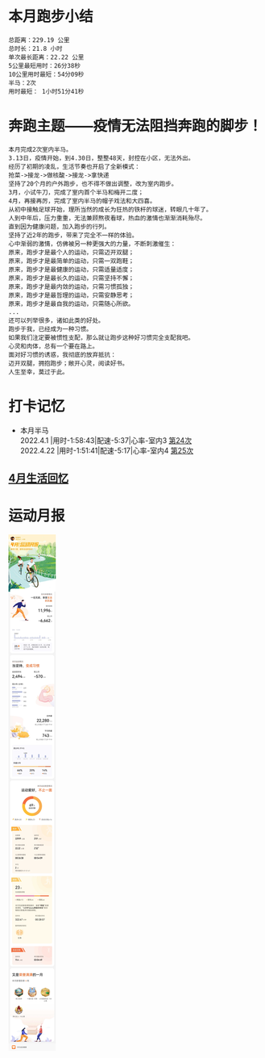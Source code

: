 # 本月跑步小结
```
总距离：229.19 公里
总时长：21.8 小时
单次最长距离：22.22 公里
5公里最短用时：26分38秒
10公里用时最短：54分09秒
半马：2次
用时最短： 1小时51分41秒
```
# 奔跑主题——疫情无法阻挡奔跑的脚步！
```
本月完成2次室内半马。
3.13日，疫情开始，到4.30日，整整48天，封控在小区，无法外出。
经历了初期的凌乱，生活节奏也开启了全新模式：
抢菜->接龙->做核酸->接龙->拿快递
坚持了20个月的户外跑步，也不得不做出调整，改为室内跑步。
3月，小试牛刀，完成了室内首个半马和梅开二度；
4月，再接再厉，完成了室内半马的帽子戏法和大四喜。
从初中接触足球开始，理所当然的成长为狂热的铁杆的球迷，转眼几十年了。
人到中年后，压力重重，无法兼顾熬夜看球，热血的激情也渐渐消耗殆尽。
直到因为健康问题，加入跑步的行列。
坚持了近2年的跑步，带来了完全不一样的体验。
心中渐弱的激情，仿佛被另一种更强大的力量，不断刺激催生：
原来，跑步才是最个人的运动，只需迈开双腿；
原来，跑步才是最简单的运动，只需一双跑鞋；
原来，跑步才是最健康的运动，只需适量适度；
原来，跑步才是最长久的运动，只需坚持不懈；
原来，跑步才是最内敛的运动，只需习惯孤独；
原来，跑步才是最哲理的运动，只需安静思考；
原来，跑步才是最自我的运动，只需随心所欲。
...
还可以列举很多，诸如此类的好处。
跑步于我，已经成为一种习惯。
如果我们注定要被惯性支配，那么就让跑步这种好习惯完全支配我吧。
心灵和肉体，总有一个要在路上。
面对好习惯的诱惑，我彻底的放弃抵抗：
迈开双腿，拥抱跑步；敞开心灵，阅读好书。
人生至幸，莫过于此。
```

# 打卡记忆
- 本月半马  
  2022.4.1 |用时-1:58:43|配速-5:37|心率-室内3  [第24次](../running/bm24.md)  
  2022.4.22 |用时-1:51:41|配速-5:17|心率-室内4  [第25次](../running/bm25.md)
## [4月生活回忆](../life.md)

# 运动月报
![2022年4月](./月报_202204.jpg)
